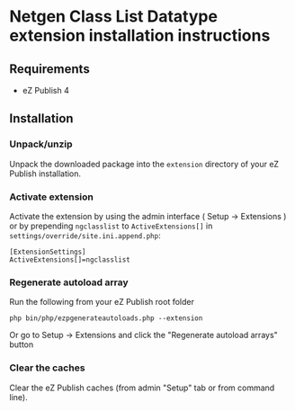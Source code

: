 # Netgen Class List Datatype extension installation instructions

## Requirements

   * eZ Publish 4

## Installation

### Unpack/unzip

Unpack the downloaded package into the `extension` directory of your eZ Publish installation.

### Activate extension

Activate the extension by using the admin interface ( Setup -> Extensions ) or by
prepending `ngclasslist` to `ActiveExtensions[]` in `settings/override/site.ini.append.php`:

    [ExtensionSettings]
    ActiveExtensions[]=ngclasslist

### Regenerate autoload array

Run the following from your eZ Publish root folder

    php bin/php/ezpgenerateautoloads.php --extension

Or go to Setup -> Extensions and click the "Regenerate autoload arrays" button

### Clear the caches

Clear the eZ Publish caches (from admin "Setup" tab or from command line).
